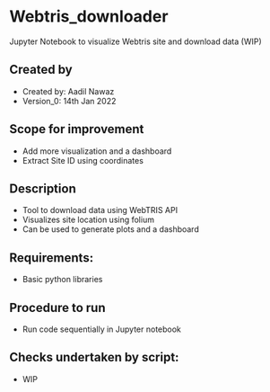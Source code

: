 # Webtris_downloader
Jupyter Notebook to visualize Webtris site and download data (WIP)

Created by
----------------------------
- Created by: Aadil Nawaz 
- Version_0: 14th Jan 2022

Scope for improvement
---------------------------
- Add more visualization and a dashboard
- Extract Site ID using coordinates

Description
----------------------------
- Tool to download data using WebTRIS API
- Visualizes site location using folium
- Can be used to generate plots and a dashboard

Requirements:
---------------------------------
- Basic python libraries


Procedure to run
-----------------------------
- Run code sequentially in Jupyter notebook


Checks undertaken by script:
-----------------------------
- WIP
